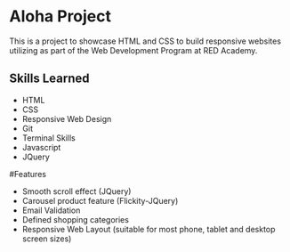 # Aloha Project
This is a project to showcase HTML and CSS to build responsive websites utilizing as part of the Web Development Program at RED Academy.

## Skills Learned
- HTML
- CSS
- Responsive Web Design
- Git
- Terminal Skills
- Javascript
- JQuery

#Features
- Smooth scroll effect (JQuery)
- Carousel product feature (Flickity-JQuery)
- Email Validation
- Defined shopping categories
- Responsive Web Layout (suitable for most phone, tablet and desktop screen sizes)

